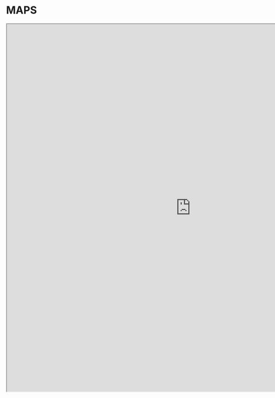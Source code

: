 # MAPS
<iframe src="https://www.google.com/maps/d/u/0/embed?mid=1kOHc8FJ5HPaMkWzM-gfXOYcWQX5kDRPA" width="1000" height="1000"></iframe>
